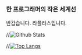 ### 한 프로그래머의 작은 세계선
반갑습니다. 라플라스입니다.

//![Github Stats](https://github-readme-stats.vercel.app/api?username=zhjlee11&theme=buefy&show_icons=true)

//[![Top Langs](https://github-readme-stats.vercel.app/api/top-langs/?username=zhjlee11&layout=compact&theme=buefy)](https://github.com/anuraghazra/github-readme-stats)
